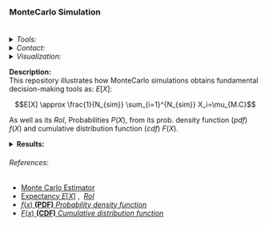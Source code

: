 ### **MonteCarlo Simulation** <br><br>

<Details>
<Summary> <i>Tools:</i> </Summary>
  
##### Actions:  [![Repo-Visualization-Badge](https://img.shields.io/badge/Action-Visualization-020521?style=square&logo=github&logoColor=white)](https://githubnext.com/projects/repo-visualization)
##### Main Text-Editor:  [![VSCode-Badge](https://img.shields.io/badge/VSCode-007ACC?style=square&logo=visual-studio-code&logoColor=white)](https://code.visualstudio.com/)  [![Jupyter-Badge](https://img.shields.io/badge/Jupyter-F37626?style=square&logo=Jupyter&logoColor=white)](https://jupyter.org/try)
##### Language:  [![Python-Badge](https://img.shields.io/badge/Python-2b6dd6.svg?style=square&logo=Python&logoColor=green)](https://www.python.org)[![Markdown-Badge](https://img.shields.io/badge/Markdown-000000.svg?style=square&logo=Markdown&logoColor=white)](https://www.markdownguide.org)[![yaml-Badge](https://img.shields.io/badge/YAML-000000?style=square&logo=yaml&logoColor=red)](https://yaml.org)
##### Libraries:  [![Numpy-Badge](https://img.shields.io/badge/Numpy-013243?style=square&logo=numpy&logoColor=white)](https://numpy.org)  [![Pandas-Badge](https://img.shields.io/badge/Pandas-150458?style=square&logo=pandas&logoColor=white)](https://pandas.pydata.org)  [![Random-Badge](https://img.shields.io/badge/Random-000000?style=square&logo=python&logoColor=white)](https://docs.python.org/3/library/random.html)  [![Matplotlib-Badge](https://img.shields.io/badge/Matplotlib-40403f?style=square&logo=python&logoColor=blue)](https://matplotlib.org)
##### Venv: [![Gists](https://img.shields.io/badge/Gists-Environment-010b38?style=square&logo=github&logoColor=black)](https://gist.github.com/EstebanMqz/f30253a8bf8cb50b4510aa8bda10bf7c) [![Gists](https://img.shields.io/badge/Gists-Docstrings-010b38?style=square&logo=github&logoColor=black)](https://gist.github.com/EstebanMqz/6dd3ae6038e5aeec223e80d9b5db3977)
##### Interface:  [![React-Badge](https://img.shields.io/badge/React-61DAFB?style=square&logo=react&logoColor=black)](https://create-react-app.dev)
##### Version Control:  [![GitHub-Badge](https://img.shields.io/badge/GitHub-100000?style=square&logo=github&logoColor=white)](https://github.com)  [![Git-Badge](https://img.shields.io/badge/Git-F05032.svg?style=square&logo=Git&logoColor=white)](https://git-scm.com)
[![Git-Commands](https://img.shields.io/badge/Git%20Commands-gray?style=square&logo=git&logoColor=white)](https://github.com/EstebanMqz/Git-Commands)
##### License: [![Creative Commons BY 3.0](https://img.shields.io/badge/License-CC%20BY%203.0-yellow.svg?style=square&logo=creative-commons&logoColor=white)](https://creativecommons.org/licenses/by/3.0/)
</Details>

<Details>
<Summary> <i>Contact:</i> </Summary>
  
[![Website](https://img.shields.io/badge/Website-ffffff?style=square&logo=opera&logoColor=red)](https://estebanmqz.com) [![LinkedIn](https://img.shields.io/badge/LinkedIn-041a80?style=square&logo=linkedin&logoColor=white)](https://www.linkedin.com/in/esteban-m65381722210212839/) [![Portfolio](https://img.shields.io/badge/Github-Portfolio-010b38?style=square&logo=github&logoColor=black)](https://estebanmqz.github.io/Portfolio/) [![E-mail](https://img.shields.io/badge/Business-Mail-052ce6?style=square&logo=mail&logoColor=white)](mailto:esteban@esteban.com)

![GitHub Logo](https://github.com/EstebanMqz.png?size=50) [![Github](https://img.shields.io/badge/Github-000000?style=square&logo=github&logoColor=white)](https://github.com/EstebanMqz)
</Details>

<Details> <Summary> <i>  Visualization: </i> </Summary>

[![Repository](https://img.shields.io/badge/Repository-0089D6?style=square&logo=microsoft-azure&logoColor=white)](https://mango-dune-07a8b7110.1.azurestaticapps.net/?repo=EstebanMqz%2FMonteCarlo-Simulation) [![Jupyter](https://img.shields.io/badge/Render-nbviewer-000000?style=square&logo=jupyter&logoColor=orange)](https://nbviewer.org/github/EstebanMqz/MonteCarlo-Simulation/blob/main/MC-Simulation.ipynb)
  
<img src="diagram.svg" width="280" height="280">
</Details> 

<b>Description:</b><br>
This repository illustrates how MonteCarlo simulations obtains fundamental decision-making tools as: $E[X]$:<br>

$$E[X] \approx \frac{1}{N_{sim}} \sum_{i=1}^{N_{sim}} X_i=\mu_{M.C}$$

As well as its $RoI$, Probabilities $P(X)$, from its prob. density function (<i>pdf</i>) $f(X)$ and cumulative distribution function (<i>cdf</i>) $F(X)$.<br>
<Details> <Summary> <b>  Results: </b> </Summary>
  
Even though ${E[X]}\approx \mu_{M.C}$ in every simulation, there are other values that are possible as well $\forall N_{sim}$ in the Casi-no:<br>
<img src="/images/MC_Sim.jpg" width="800" height="463"><br>

So the Prob. of Win/Lose $\forall N_{sim} = 10000$ are:

<img src="/images/W-L.jpg" width="197" height="87"><br>

In this regard, the pdf $f(X)$, the cdf $F(X)$ & its Expected values $E(X) = \mu_{M.C}$ are:

<img src="/images/fx.jpg" width="260" height="491"><br>

Resulting prob. density functions $f(X)$ on $Win_{Events}$ & $FV$:
<img src="/images/histogram.jpg" width="896" height="402">
</Details> 

###### References:<br>
+ [Monte Carlo Estimator](http://www.mit.edu/~kircher/sim.pdf)<br>
+ [Expectancy $E[X]$](https://en.wikipedia.org/wiki/Expected_value) ,&nbsp; [$RoI$](https://en.wikipedia.org/wiki/Rate_of_return)<br>
+ [$f(x)$ <b>(PDF)</b> <i> Probability density function </i>](https://en.wikipedia.org/wiki/Probability_density_function)<br>
+ [$F(x)$ <b>(CDF)</b> <i> Cumulative distribution function </i>](https://en.wikipedia.org/wiki/Cumulative_distribution_function)<br>
